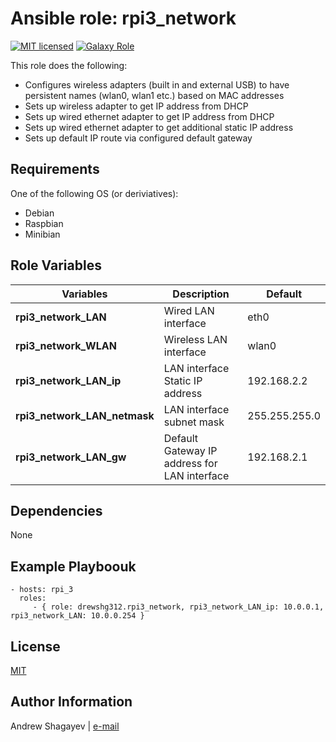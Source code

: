 Ansible role: rpi3_network
=========

[![MIT licensed][mit-badge]][mit-link]
[![Galaxy Role][role-badge]][galaxy-link]

This role does the following:

 - Configures wireless adapters (built in and external USB) to have persistent names (wlan0, wlan1 etc.) based on MAC addresses
 - Sets up wireless adapter to get IP address from DHCP
 - Sets up wired ethernet adapter to get IP address from DHCP
 - Sets up wired ethernet adapter to get additional static IP address
 - Sets up default IP route via configured default gateway

Requirements
------------

One of the following OS (or deriviatives):
 - Debian
 - Raspbian
 - Minibian

Role Variables
--------------
| Variables | Description | Default|
|-----------|-------------|--------|
| **rpi3_network_LAN** | Wired LAN interface | eth0 |
| **rpi3_network_WLAN** | Wireless LAN interface | wlan0 |
| **rpi3_network_LAN_ip** | LAN interface Static IP address | 192.168.2.2 |
| **rpi3_network_LAN_netmask** | LAN interface subnet mask | 255.255.255.0 |
| **rpi3_network_LAN_gw** | Default Gateway IP address for LAN interface | 192.168.2.1 |

Dependencies
------------

None

Example Playboouk
----------------

    - hosts: rpi_3
      roles:
         - { role: drewshg312.rpi3_network, rpi3_network_LAN_ip: 10.0.0.1, rpi3_network_LAN: 10.0.0.254 }

License
-------

[MIT][mit-link]

Author Information
------------------

Andrew Shagayev | [e-mail](mailto:drewshg@gmail.com)

[role-badge]: https://img.shields.io/badge/role-drew--kun.rpi3__network-green.svg
[galaxy-link]: https://galaxy.ansible.com/drew-kun/rpi3_network/
[mit-badge]: https://img.shields.io/badge/license-MIT-blue.svg
[mit-link]: https://raw.githubusercontent.com/drew-kun/ansible-rpi3_network/master/LICENSE
